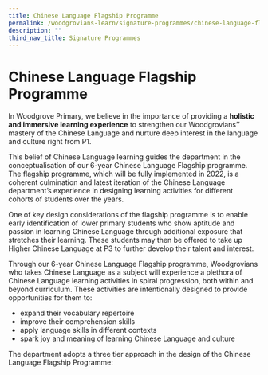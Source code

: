 ```yaml
---
title: Chinese Language Flagship Programme
permalink: /woodgrovians-learn/signature-programmes/chinese-language-flagship-programme
description: ""
third_nav_title: Signature Programmes
---
```

# **Chinese Language Flagship Programme**

In Woodgrove Primary, we believe in the importance of providing a **holistic and immersive learning experience** to strengthen our Woodgrovians’’ mastery of the Chinese Language and nurture deep interest in the language and culture right from P1.

This belief of Chinese Language learning guides the department in the conceptualisation of our 6-year Chinese Language Flagship programme. The flagship programme, which will be fully implemented in 2022, is a coherent culmination and latest iteration of the Chinese Language department’s experience in designing learning activities for different cohorts of students over the years.

One of key design considerations of the flagship programme is to enable early identification of lower primary students who show aptitude and passion in learning Chinese Language through additional exposure that stretches their learning. These students may then be offered to take up Higher Chinese Language at P3 to further develop their talent and interest.

Through our 6-year Chinese Language Flagship programme, Woodgrovians who takes Chinese Language as a subject will experience a plethora of Chinese Language learning activities in spiral progression, both within and beyond curriculum. These activities are intentionally designed to provide opportunities for them to:

*   expand their vocabulary repertoire
*   improve their comprehension skills
*   apply language skills in different contexts
*   spark joy and meaning of learning Chinese Language and culture 

The department adopts a three tier approach in the design of the Chinese Language Flagship Programme:
